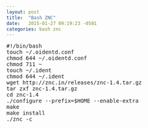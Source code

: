 ```yaml
---
layout: post
title:  "Bash ZNC"
date:   2015-01-27 09:19:23 -0501
categories: bash znc
---
```

<pre>
#!/bin/bash
touch ~/.oidentd.conf
chmod 644 ~/.oidentd.conf
chmod 711 ~
touch ~/.ident
chmod 644 ~/.ident
wget http://znc.in/releases/znc-1.4.tar.gz
tar zxf znc-1.4.tar.gz
cd znc-1.4
./configure --prefix=$HOME --enable-extra
make
make install
./znc -c
</pre>
